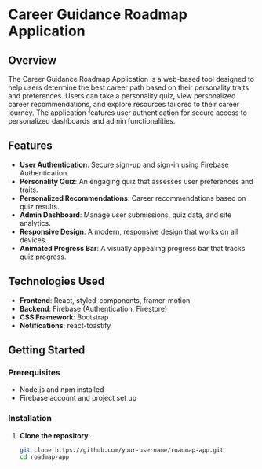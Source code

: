 # Career Guidance Roadmap Application

## Overview

The Career Guidance Roadmap Application is a web-based tool designed to help users determine the best career path based on their personality traits and preferences. Users can take a personality quiz, view personalized career recommendations, and explore resources tailored to their career journey. The application features user authentication for secure access to personalized dashboards and admin functionalities.

## Features

- **User Authentication**: Secure sign-up and sign-in using Firebase Authentication.
- **Personality Quiz**: An engaging quiz that assesses user preferences and traits.
- **Personalized Recommendations**: Career recommendations based on quiz results.
- **Admin Dashboard**: Manage user submissions, quiz data, and site analytics.
- **Responsive Design**: A modern, responsive design that works on all devices.
- **Animated Progress Bar**: A visually appealing progress bar that tracks quiz progress.

## Technologies Used

- **Frontend**: React, styled-components, framer-motion
- **Backend**: Firebase (Authentication, Firestore)
- **CSS Framework**: Bootstrap
- **Notifications**: react-toastify

## Getting Started

### Prerequisites

- Node.js and npm installed
- Firebase account and project set up

### Installation

1. **Clone the repository**:

   ```bash
   git clone https://github.com/your-username/roadmap-app.git
   cd roadmap-app
